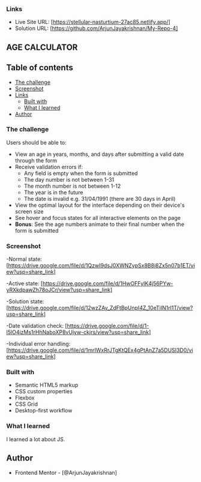 ### Links

- Live Site URL: [https://stellular-nasturtium-27ac85.netlify.app/]
- Solution URL: [https://github.com/ArjunJayakrishnan/My-Repo-4]

##  AGE CALCULATOR

## Table of contents

- [The challenge](#the-challenge)
- [Screenshot](#screenshot)
- [Links](#links)
  - [Built with](#built-with)
  - [What I learned](#what-i-learned)
- [Author](#author)

### The challenge

Users should be able to:

- View an age in years, months, and days after submitting a valid date through the form
- Receive validation errors if:
  - Any field is empty when the form is submitted
  - The day number is not between 1-31
  - The month number is not between 1-12
  - The year is in the future
  - The date is invalid e.g. 31/04/1991 (there are 30 days in April)
- View the optimal layout for the interface depending on their device's screen size
- See hover and focus states for all interactive elements on the page
- **Bonus**: See the age numbers animate to their final number when the form is submitted

### Screenshot

-Normal state: [https://drive.google.com/file/d/1QzwI9dsJ0XWNZypSx8B8i8Zx5n07b1ET/view?usp=share_link]

-Active state: [https://drive.google.com/file/d/1HwOFFyIK4j56PYw-yRXkdpawZh78oJCr/view?usp=share_link]

-Solution state: [https://drive.google.com/file/d/12wzZAy_ZdFtBpUnpI4Z_10eTiIN1rl1T/view?usp=share_link]

-Date validation check: [https://drive.google.com/file/d/1-I5lO4jzMs1rHhNaboXP8vUjyw-ckjrs/view?usp=share_link]

-Individual error handling: [https://drive.google.com/file/d/1mrIWxRrJTgKtQEx4gPtAnZ7a5DUSI3D0/view?usp=share_link]



### Built with

- Semantic HTML5 markup
- CSS custom properties
- Flexbox
- CSS Grid
- Desktop-first workflow

### What I learned

I learned a lot about JS.

## Author

- Frontend Mentor - [@ArjunJayakrishnan]

